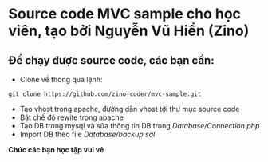 # Source code MVC sample cho học viên, tạo bởi Nguyễn Vũ Hiển (Zino)
## Để chạy được source code, các bạn cần:

- Clone về thông qua lệnh:
``` 
git clone https://github.com/zino-coder/mvc-sample.git
```
- Tạo vhost trong apache, đường dẫn vhost tới thư mục source code
- Bật chế độ rewite trong apache
- Tạo DB trong mysql và sửa thông tin DB trong *Database/Connection.php*
- Import DB theo file *Database/backup.sql*

**Chúc các bạn học tập vui vẻ**